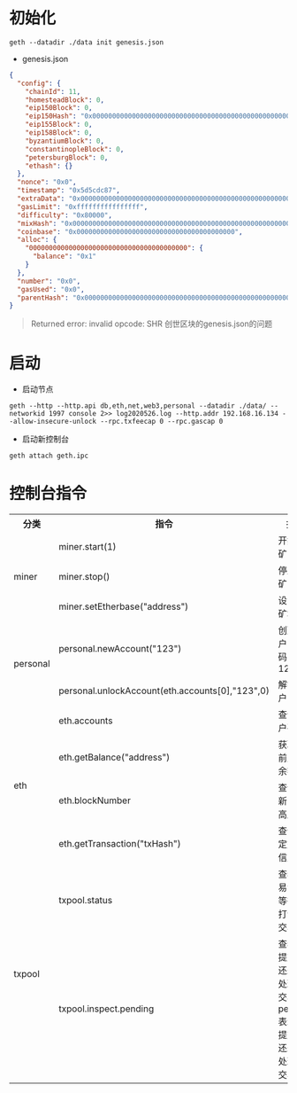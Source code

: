 
# 初始化
```shell
geth --datadir ./data init genesis.json
```
- genesis.json
```json
{
  "config": {
    "chainId": 11,
    "homesteadBlock": 0,
    "eip150Block": 0,
    "eip150Hash": "0x0000000000000000000000000000000000000000000000000000000000000000",
    "eip155Block": 0,
    "eip158Block": 0,
    "byzantiumBlock": 0,
    "constantinopleBlock": 0,
    "petersburgBlock": 0,
    "ethash": {}
  },
  "nonce": "0x0",
  "timestamp": "0x5d5cdc87",
  "extraData": "0x0000000000000000000000000000000000000000000000000000000000000000",
  "gasLimit": "0xffffffffffffffff",
  "difficulty": "0x80000",
  "mixHash": "0x0000000000000000000000000000000000000000000000000000000000000000",
  "coinbase": "0x0000000000000000000000000000000000000000",
  "alloc": {
    "0000000000000000000000000000000000000000": {
      "balance": "0x1"
    }
  },
  "number": "0x0",
  "gasUsed": "0x0",
  "parentHash": "0x0000000000000000000000000000000000000000000000000000000000000000"
}
```
> Returned error: invalid opcode: SHR    创世区块的genesis.json的问题

# 启动
- 启动节点
```shell
geth --http --http.api db,eth,net,web3,personal --datadir ./data/ --networkid 1997 console 2>> log2020526.log --http.addr 192.168.16.134 --allow-insecure-unlock --rpc.txfeecap 0 --rpc.gascap 0
```
- 启动新控制台
```shell
geth attach geth.ipc
```


# 控制台指令
<table>
    <tr> <!-- 表头 -->
        <th colspan="1">分类</th> <!-- 表头，用于居中显示；合并 9 行为 CBW 数据封包 -->
        <th colspan="1">指令</th> <!-- 表头，用于居中显示；合并 9 行为 CBW 数据封包 -->
        <th colspan="1">描述</th> <!-- 表头，用于居中显示；合并 9 行为 CBW 数据封包 -->
    </tr>
    <tr> <!-- miner -->
        <td rowspan="3">miner</td>
        <td colspan="1">miner.start(1)</td>
        <td colspan="1">开始挖矿</td>
    </tr>
    <tr>
        <td colspan="1"> miner.stop() </td>
        <td colspan="1"> 停止挖矿 </td>
    </tr>
    <tr>
        <td colspan="1"> miner.setEtherbase("address") </td>
        <td colspan="1"> 设置挖矿地址 </td>
    </tr>
    <tr> <!-- personal -->
        <td rowspan="2"> personal </td>
        <td colspan="1"> personal.newAccount("123") </td>
        <td colspan="1"> 创建账户(密码：123) </td>
    </tr>
    <tr>
        <td colspan="1"> personal.unlockAccount(eth.accounts[0],"123",0) </td>
        <td colspan="1"> 解锁账户 </td>
    </tr>
    <tr> <!-- eth -->
        <td rowspan="4">eth</td>
        <td colspan="1">eth.accounts</td>
        <td colspan="1"> 查询账户列表 </td>
    </tr>
    <tr>
        <td colspan="1"> eth.getBalance("address") </td>
        <td colspan="1"> 获取当前账户余额 </td>
    </tr>
    <tr>
        <td colspan="1"> eth.blockNumber </td>
        <td colspan="1"> 查询最新区块高度 </td>
    </tr>
    <tr>
        <td colspan="1"> eth.getTransaction("txHash") </td>
        <td colspan="1"> 查询指定交易信息 </td>
    </tr>
    <tr> <!-- txpool -->
        <td rowspan="2"> txpool </td>
        <td colspan="1"> txpool.status </td>
        <td colspan="1"> 查看交易池中等待被打包的交易 </td>
    </tr>
    <tr>
        <td colspan="1"> txpool.inspect.pending </td>
        <td colspan="1"> 查看已提交但还未被处理的交易，pending表示已提交但还未被处理的交易 </td>
    </tr>
    
   
</table>


